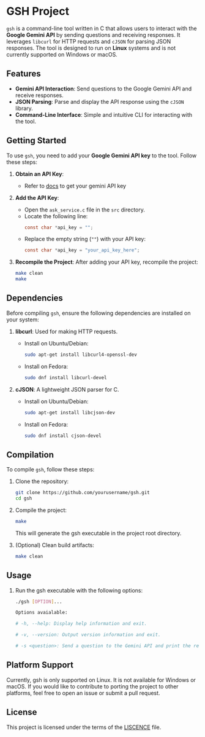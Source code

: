 # GSH Project

`gsh` is a command-line tool written in C that allows users to interact with the **Google Gemini API** by sending questions and receiving responses. It leverages `libcurl` for HTTP requests and `cJSON` for parsing JSON responses. The tool is designed to run on **Linux** systems and is not currently supported on Windows or macOS.

## Features
- **Gemini API Interaction**: Send questions to the Google Gemini API and receive responses.
- **JSON Parsing**: Parse and display the API response using the `cJSON` library.
- **Command-Line Interface**: Simple and intuitive CLI for interacting with the tool.

## Getting Started

To use `gsh`, you need to add your **Google Gemini API key** to the tool. Follow these steps:

1. **Obtain an API Key**:
   - Refer to [docs](https://ai.google.dev/gemini-api/docs/api-key) to get your gemini API key

2. **Add the API Key**:
   - Open the `ask_service.c` file in the `src` directory.
   - Locate the following line:
     ```c
     const char *api_key = "";
     ```
   - Replace the empty string (`""`) with your API key:
     ```c
     const char *api_key = "your_api_key_here";
     ```

3. **Recompile the Project**:
   After adding your API key, recompile the project:
   ```bash
   make clean
   make
   ```

## Dependencies

Before compiling `gsh`, ensure the following dependencies are installed on your system:

1. **libcurl**: Used for making HTTP requests.
   - Install on Ubuntu/Debian:
     ```bash
     sudo apt-get install libcurl4-openssl-dev
     ```
   - Install on Fedora:
     ```bash
     sudo dnf install libcurl-devel
     ```

2. **cJSON**: A lightweight JSON parser for C.
   - Install on Ubuntu/Debian:
     ```bash
     sudo apt-get install libcjson-dev
     ```
   - Install on Fedora:
     ```bash
     sudo dnf install cjson-devel
     ```

## Compilation

To compile `gsh`, follow these steps:

1. Clone the repository:
   ```bash
   git clone https://github.com/yourusername/gsh.git
   cd gsh
   ```
2. Compile the project:
    ```bash
    make
    ```
    This will generate the gsh executable in the project root directory.

3. (Optional) Clean build artifacts:
    ```bash
    make clean
    ```

## Usage

1. Run the gsh executable with the following options:

    ```bash
    ./gsh [OPTION]...

    Options avaialable:

    # -h, --help: Display help information and exit.

    # -v, --version: Output version information and exit.

    # -s <question>: Send a question to the Gemini API and print the response
    ```

## Platform Support
Currently, gsh is only supported on Linux. It is not available for Windows or macOS. If you would like to contribute to porting the project to other platforms, feel free to open an issue or submit a pull request.

## License
This project is licensed under the terms of the [LISCENCE](https://github.com/neo-0007/gsh/blob/main/LICENSE) file.